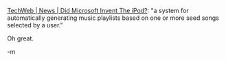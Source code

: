 <a href="http://www.techweb.com/wire/ebiz/168601146">TechWeb | News | Did Microsoft Invent The iPod?</a>: "a system for automatically generating music playlists based on one or more seed songs selected by a user."

<font class="comment">Oh great.</font>

-m